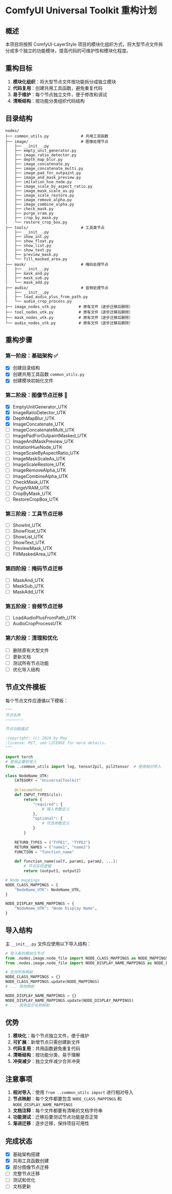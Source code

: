 # ComfyUI Universal Toolkit 重构计划

## 概述

本项目将按照 ComfyUI-LayerStyle 项目的模块化组织方式，将大型节点文件拆分成多个独立的功能模块，提高代码的可维护性和模块化程度。

## 重构目标

1. **模块化组织**：将大型节点文件按功能拆分成独立模块
2. **代码复用**：创建共用工具函数，避免重复代码
3. **易于维护**：每个节点独立文件，便于修改和调试
4. **清晰结构**：按功能分类组织代码结构

## 目录结构

```
nodes/
├── common_utils.py              # 共用工具函数
├── image/                       # 图像处理节点
│   ├── __init__.py
│   ├── empty_unit_generator.py
│   ├── image_ratio_detector.py
│   ├── depth_map_blur.py
│   ├── image_concatenate.py
│   ├── image_concatenate_multi.py
│   ├── image_pad_for_outpaint.py
│   ├── image_and_mask_preview.py
│   ├── imitation_hue_node.py
│   ├── image_scale_by_aspect_ratio.py
│   ├── image_mask_scale_as.py
│   ├── image_scale_restore.py
│   ├── image_remove_alpha.py
│   ├── image_combine_alpha.py
│   ├── check_mask.py
│   ├── purge_vram.py
│   ├── crop_by_mask.py
│   └── restore_crop_box.py
├── tools/                       # 工具类节点
│   ├── __init__.py
│   ├── show_int.py
│   ├── show_float.py
│   ├── show_list.py
│   ├── show_text.py
│   ├── preview_mask.py
│   └── fill_masked_area.py
├── mask/                        # 掩码处理节点
│   ├── __init__.py
│   ├── mask_and.py
│   ├── mask_sub.py
│   └── mask_add.py
├── audio/                       # 音频处理节点
│   ├── __init__.py
│   ├── load_audio_plus_from_path.py
│   └── audio_crop_process.py
├── image_nodes_utk.py          # 原有文件（逐步迁移后删除）
├── tool_nodes_utk.py           # 原有文件（逐步迁移后删除）
├── mask_nodes_utk.py           # 原有文件（逐步迁移后删除）
└── audio_nodes_utk.py          # 原有文件（逐步迁移后删除）
```

## 重构步骤

### 第一阶段：基础架构 ✅
- [x] 创建目录结构
- [x] 创建共用工具函数 `common_utils.py`
- [x] 创建模块初始化文件

### 第二阶段：图像节点迁移 🔄
- [x] EmptyUnitGenerator_UTK
- [x] ImageRatioDetector_UTK  
- [x] DepthMapBlur_UTK
- [x] ImageConcatenate_UTK
- [ ] ImageConcatenateMulti_UTK
- [ ] ImagePadForOutpaintMasked_UTK
- [ ] ImageAndMaskPreview_UTK
- [ ] ImitationHueNode_UTK
- [ ] ImageScaleByAspectRatio_UTK
- [ ] ImageMaskScaleAs_UTK
- [ ] ImageScaleRestore_UTK
- [ ] ImageRemoveAlpha_UTK
- [ ] ImageCombineAlpha_UTK
- [ ] CheckMask_UTK
- [ ] PurgeVRAM_UTK
- [ ] CropByMask_UTK
- [ ] RestoreCropBox_UTK

### 第三阶段：工具节点迁移
- [ ] ShowInt_UTK
- [ ] ShowFloat_UTK
- [ ] ShowList_UTK
- [ ] ShowText_UTK
- [ ] PreviewMask_UTK
- [ ] FillMaskedArea_UTK

### 第四阶段：掩码节点迁移
- [ ] MaskAnd_UTK
- [ ] MaskSub_UTK
- [ ] MaskAdd_UTK

### 第五阶段：音频节点迁移
- [ ] LoadAudioPlusFromPath_UTK
- [ ] AudioCropProcessUTK

### 第六阶段：清理和优化
- [ ] 删除原有大型文件
- [ ] 更新文档
- [ ] 测试所有节点功能
- [ ] 优化导入结构

## 节点文件模板

每个节点文件应遵循以下模板：

```python
"""
节点名称
~~~~~~~~

节点功能描述

:copyright: (c) 2024 by May
:license: MIT, see LICENSE for more details.
"""

import torch
# 其他必要的导入
from ..common_utils import log, tensor2pil, pil2tensor  # 使用相对导入

class NodeName_UTK:
    CATEGORY = "UniversalToolkit"
    
    @classmethod
    def INPUT_TYPES(cls):
        return {
            "required": {
                # 输入参数定义
            },
            "optional": {
                # 可选参数定义
            }
        }
    
    RETURN_TYPES = ("TYPE1", "TYPE2")
    RETURN_NAMES = ("name1", "name2")
    FUNCTION = "function_name"
    
    def function_name(self, param1, param2, ...):
        # 节点实现逻辑
        return (output1, output2)

# Node mappings
NODE_CLASS_MAPPINGS = {
    "NodeName_UTK": NodeName_UTK,
}

NODE_DISPLAY_NAME_MAPPINGS = {
    "NodeName_UTK": "Node Display Name",
}
```

## 导入结构

主 `__init__.py` 文件应使用以下导入结构：

```python
# 导入新的模块化节点
from .nodes.image.node_file import NODE_CLASS_MAPPINGS as NODE_MAPPINGS
from .nodes.image.node_file import NODE_DISPLAY_NAME_MAPPINGS as NODE_DISPLAY_MAPPINGS

# 合并所有映射
NODE_CLASS_MAPPINGS = {}
NODE_CLASS_MAPPINGS.update(NODE_MAPPINGS)
# ... 其他映射

NODE_DISPLAY_NAME_MAPPINGS = {}
NODE_DISPLAY_NAME_MAPPINGS.update(NODE_DISPLAY_MAPPINGS)
# ... 其他显示名称映射
```

## 优势

1. **模块化**：每个节点独立文件，便于维护
2. **可扩展**：新增节点只需创建新文件
3. **代码复用**：共用函数避免重复代码
4. **清晰结构**：按功能分类，易于理解
5. **冲突减少**：独立文件减少合并冲突

## 注意事项

1. **相对导入**：使用 `from ..common_utils import` 进行相对导入
2. **节点映射**：每个文件都要包含 `NODE_CLASS_MAPPINGS` 和 `NODE_DISPLAY_NAME_MAPPINGS`
3. **文档注释**：每个文件都要有清晰的文档字符串
4. **功能测试**：迁移后要测试节点功能是否正常
5. **渐进迁移**：逐步迁移，保持项目可用性

## 完成状态

- [x] 基础架构搭建
- [x] 共用工具函数创建
- [x] 部分图像节点迁移
- [ ] 完整节点迁移
- [ ] 测试和优化
- [ ] 文档更新 